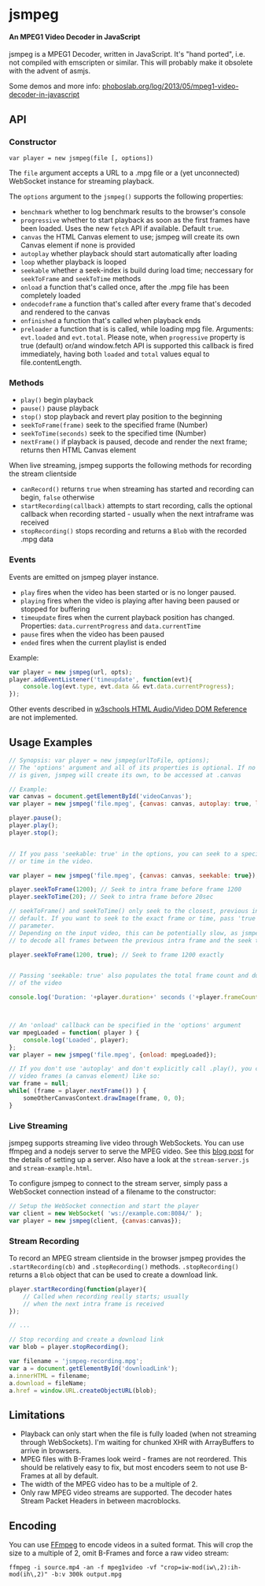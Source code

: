 jsmpeg
==========

#### An MPEG1 Video Decoder in JavaScript

jsmpeg is a MPEG1 Decoder, written in JavaScript. It's "hand ported", i.e. not compiled with
emscripten or similar. This will probably make it obsolete with the advent of asmjs.

Some demos and more info: [phoboslab.org/log/2013/05/mpeg1-video-decoder-in-javascript](http://www.phoboslab.org/log/2013/05/mpeg1-video-decoder-in-javascript)


## API


### Constructor

`var player = new jsmpeg(file [, options])`

The `file` argument accepts a URL to a .mpg file or a (yet unconnected) WebSocket instance for streaming playback.

The `options` argument to the `jsmpeg()` supports the following properties:

- `benchmark` whether to log benchmark results to the browser's console
- `progressive` whether to start playback as soon as the first frames have been loaded. Uses the new `fetch` API if available. Default `true`.
- `canvas` the HTML Canvas element to use; jsmpeg will create its own Canvas element if none is provided
- `autoplay` whether playback should start automatically after loading
- `loop` whether playback is looped
- `seekable` whether a seek-index is build during load time; neccessary for `seekToFrame` and `seekToTime` methods
- `onload` a function that's called once, after the .mpg file has been completely loaded
- `ondecodeframe` a function that's called after every frame that's decoded and rendered to the canvas
- `onfinished` a function that's called when playback ends
- `preloader` a function that is is called, while loading mpg file. Arguments: `evt.loaded` and `evt.total`. Please note, when `progressive` property is true (default) or/and window.fetch API is supported this callback is fired immediately, having both `loaded` and `total` values equal to file.contentLength. 


### Methods

- `play()` begin playback
- `pause()` pause playback
- `stop()` stop playback and revert play position to the beginning
- `seekToFrame(frame)` seek to the specified frame (Number)
- `seekToTime(seconds)` seek to the specified time (Number)
- `nextFrame()` if playback is paused, decode and render the next frame; returns then HTML Canvas element

When live streaming, jsmpeg supports the following methods for recording the stream clientside
- `canRecord()` returns `true` when streaming has started and recording can begin, `false` otherwise
- `startRecording(callback)` attempts to start recording, calls the optional callback when recording started - usually when the next intraframe was received
- `stopRecording()` stops recording and returns a `Blob` with the recorded .mpg data

### Events

Events are emitted on jsmpeg player instance.

- `play` fires when the video has been started or is no longer paused.
- `playing` fires when the video is playing after having been paused or stopped for buffering
- `timeupdate` fires when the current playback position has changed. Properties: `data.currentProgress` and `data.currentTime`
- `pause` fires when the video has been paused
- `ended` fires when the current playlist is ended

Example:

```javascript
var player = new jsmpeg(url, opts);
player.addEventListener('timeupdate', function(evt){
    console.log(evt.type, evt.data && evt.data.currentProgress);
});
```

Other events described in [w3schools HTML Audio/Video DOM Reference](http://www.w3schools.com/tags/ref_av_dom.asp) are not implemented. 


## Usage Examples

```javascript
// Synopsis: var player = new jsmpeg(urlToFile, options);
// The 'options' argument and all of its properties is optional. If no canvas element 
// is given, jsmpeg will create its own, to be accessed at .canvas

// Example:
var canvas = document.getElementById('videoCanvas');
var player = new jsmpeg('file.mpeg', {canvas: canvas, autoplay: true, loop: true});

player.pause();
player.play();
player.stop();


// If you pass 'seekable: true' in the options, you can seek to a specific frame
// or time in the video.

var player = new jsmpeg('file.mpeg', {canvas: canvas, seekable: true});

player.seekToFrame(1200); // Seek to intra frame before frame 1200
player.seekToTime(20); // Seek to intra frame before 20sec

// seekToFrame() and seekToTime() only seek to the closest, previous intra frame by
// default. If you want to seek to the exact frame or time, pass 'true' as second
// parameter.
// Depending on the input video, this can be potentially slow, as jsmpeg has
// to decode all frames between the previous intra frame and the seek target

player.seekToFrame(1200, true); // Seek to frame 1200 exactly


// Passing 'seekable: true' also populates the total frame count and duration
// of the video

console.log('Duration: '+player.duration+' seconds ('+player.frameCount+' frames)')



// An 'onload' callback can be specified in the 'options' argument
var mpegLoaded = function( player ) {
    console.log('Loaded', player);
};
var player = new jsmpeg('file.mpeg', {onload: mpegLoaded});

// If you don't use 'autoplay' and don't explicitly call .play(), you can get individual
// video frames (a canvas element) like so:
var frame = null;
while( (frame = player.nextFrame()) ) {
    someOtherCanvasContext.drawImage(frame, 0, 0);
}
```



### Live Streaming

jsmpeg supports streaming live video through WebSockets. You can use ffmpeg and a nodejs server to serve the MPEG video. See this [blog post](http://phoboslab.org/log/2013/09/html5-live-video-streaming-via-websockets) for the details of setting up a server. Also have a look at the `stream-server.js` and `stream-example.html`.

To configure jsmpeg to connect to the stream server, simply pass a WebSocket connection instead of a filename to the constructor:

```javascript
// Setup the WebSocket connection and start the player
var client = new WebSocket( 'ws://example.com:8084/' );
var player = new jsmpeg(client, {canvas:canvas});
```

### Stream Recording

To record an MPEG stream clientside in the browser jsmpeg provides the `.startRecording(cb)` and `.stopRecording()` methods. `.stopRecording()` returns a `Blob` object that can be used to create a download link.

```javascript
player.startRecording(function(player){
    // Called when recording really starts; usually 
    // when the next intra frame is received
});

// ...

// Stop recording and create a download link
var blob = player.stopRecording();

var filename = 'jsmpeg-recording.mpg';
var a = document.getElementById('downloadLink');
a.innerHTML = filename;
a.download = fileName;
a.href = window.URL.createObjectURL(blob);
```



## Limitations

- Playback can only start when the file is fully loaded (when not streaming through WebSockets). I'm waiting for chunked XHR with ArrayBuffers to arrive in browsers.
- MPEG files with B-Frames look weird - frames are not reordered. This should be relatively easy
to fix, but most encoders seem to not use B-Frames at all by default.
- The width of the MPEG video has to be a multiple of 2.
- Only raw MPEG video streams are supported. The decoder hates Stream Packet Headers in between
macroblocks.

## Encoding

You can use [FFmpeg](http://www.ffmpeg.org/) to encode videos in a suited format. This will crop
the size to a multiple of 2, omit B-Frames and force a raw video stream:

```
ffmpeg -i source.mp4 -an -f mpeg1video -vf "crop=iw-mod(iw\,2):ih-mod(ih\,2)" -b:v 300k output.mpg
```
